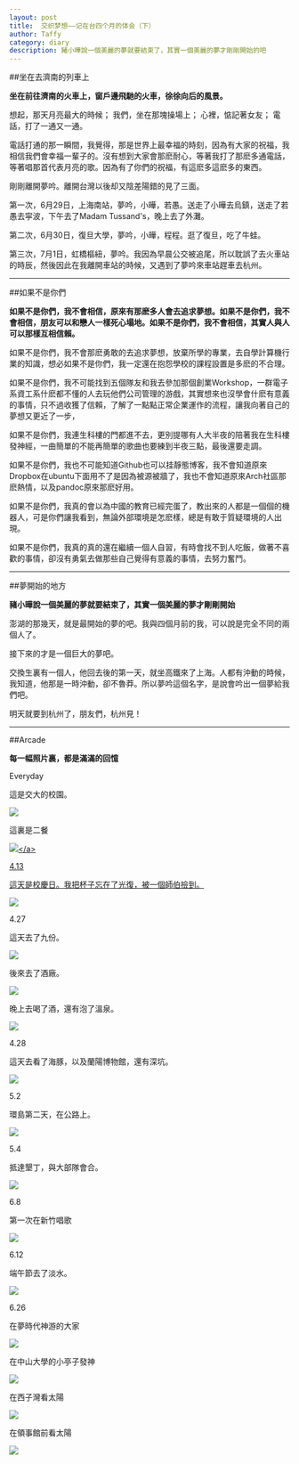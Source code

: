 ```yaml
---
layout: post
title:  交织梦想——记在台四个月的体会（下）
author: Taffy
category: diary
description: 豬小曄說一個美麗的夢就要結束了，其實一個美麗的夢才剛剛開始的吧
---
```


##坐在去濟南的列車上

**坐在前往濟南的火車上，窗戶邊飛馳的火車，徐徐向后的風景。**

想起，那天月亮最大的時候；
我們，坐在那塊操場上；
心裡，惦記著女友；
電話，打了一通又一通。

電話打通的那一瞬間，我覺得，那是世界上最幸福的時刻，因為有大家的祝福，我相信我們會幸福一輩子的。沒有想到大家會那麽耐心，等著我打了那麽多通電話，等著唱那首代表月亮的歌。因為有了你們的祝福，有這麽多這麽多的東西。

剛剛離開夢吟。離開台灣以後却又陰差陽錯的見了三面。

第一次，6月29日，上海南站，夢吟，小曄，若愚。送走了小曄去烏鎮，送走了若愚去寜波，下午去了Madam Tussand's，晚上去了外灘。

第二次，6月30日，復旦大學，夢吟，小曄，程程。逛了復旦，吃了牛蛙。

第三次，7月1日，虹橋樞紐，夢吟。我因為早晨公交被追尾，所以耽誤了去火車站的時辰，然後因此在我離開車站的時候，又遇到了夢吟來車站趕車去杭州。

---

##如果不是你們

**如果不是你們，我不會相信，原來有那麽多人會去追求夢想。如果不是你們，我不會相信，朋友可以和戀人一樣死心塌地。如果不是你們，我不會相信，其實人與人可以那樣互相信賴。**

如果不是你們，我不會那麽勇敢的去追求夢想，放棄所學的專業，去自學計算機行業的知識，想必如果不是你們，我一定還在抱怨學校的課程設置是多麽的不合理。

如果不是你們，我不可能找到五個隊友和我去參加那個創業Workshop，一群電子系資工系什麽都不懂的人去玩他們公司管理的游戲，其實想來也沒學會什麽有意義的事情，只不過收獲了信賴，了解了一點點正常企業運作的流程，讓我向著自己的夢想又更近了一步，

如果不是你們，我連生科樓的門都進不去，更別提哪有人大半夜的陪著我在生科樓發神經，一曲簡單的不能再簡單的歌曲也要練到半夜三點，最後還要走調。

如果不是你們，我也不可能知道Github也可以挂靜態博客，我不會知道原來Dropbox在ubuntu下面用不了是因為被源被牆了，我也不會知道原來Arch社區那麽熱情，以及pandoc原來那麽好用。

如果不是你們，我真的會以為中國的教育已經完蛋了，教出來的人都是一個個的機器人，可是你們讓我看到，無論外部環境是怎麽樣，總是有敢于質疑環境的人出現。

如果不是你們，我真的真的還在繼續一個人自習，有時會找不到人吃飯，做著不喜歡的事情，卻沒有勇氣去做那些自己覺得有意義的事情，去努力奮鬥。

---

##夢開始的地方

**豬小曄說一個美麗的夢就要結束了，其實一個美麗的夢才剛剛開始**

澎湖的那幾天，就是最開始的夢的吧。我與四個月前的我，可以說是完全不同的兩個人了。

接下來的才是一個巨大的夢吧。

交換生裏有一個人，他回去後的第一天，就坐高鐵來了上海。人都有沖動的時候，我知道，他那是一時沖動，卻不魯莽。所以夢吟這個名字，是說會吟出一個夢給我們吧。

明天就要到杭州了，朋友們，杭州見！

-----

##Arcade

**每一幅照片裏，都是滿滿的回憶**

Everyday

這是交大的校園。

<a href="http://imgur.com/tbRuoHx.jpg" title="交大校园" >![](http://i.imgur.com/tbRuoHx.jpg)</a>

這裏是二餐

<a href="http://imgur.com/zdndXf6.jpg" >![](http://i.imgur.com/zdndXf6.jpg")</a>

4.13

這天是校慶日。我把杯子忘在了光復，被一個師伯撿到。

<a href="http://imgur.com/ZO0ytYl.jpg">![](http://i.imgur.com/ZO0ytYl.jpg)</a>

4.27

這天去了九份。

<a href="http://imgur.com/MT5zoRF.jpg">![](http://i.imgur.com/MT5zoRF.jpg)</a>

後來去了酒廠。

<a href="http://imgur.com/H4euqEO.jpg">![](http://i.imgur.com/H4euqEO.jpg)</a>

晚上去喝了酒，還有泡了溫泉。

<a href="http://imgur.com/629Zp2S.jpg">![](http://i.imgur.com/629Zp2S.jpg)</a>

4.28

這天去看了海豚，以及蘭陽博物館，還有深坑。

<a href="http://imgur.com/4JbnJaD.jpg">![](http://i.imgur.com/4JbnJaD.jpg)</a>

5.2

環島第二天，在公路上。

<a href="http://imgur.com/RWH4Jht.jpg">![](http://i.imgur.com/RWH4Jht.jpg)</a>

5.4

抵達墾丁，與大部隊會合。

<a href="http://imgur.com/RBh15zE.jpg">![](http://i.imgur.com/RBh15zE.jpg)</a>

6.8

第一次在新竹唱歌

<a href="http://imgur.com/srfdXtO.jpg">![](http://i.imgur.com/srfdXtO.jpg)</a>

6.12

端午節去了淡水。

<a href="http://imgur.com/YnpLVPN.jpg">![](http://i.imgur.com/YnpLVPN.jpg)</a>

6.26

在夢時代神游的大家

<a href="http://imgur.com/ea6wCXE.jpg">![](http://i.imgur.com/ea6wCXE.jpg)</a>

在中山大學的小亭子發神

<a href="http://imgur.com/MNWESxs.jpg">![](http://i.imgur.com/MNWESxs.jpg)</a>

在西子灣看太陽

<a href="http://imgur.com/k16tjXK.jpg">![](http://i.imgur.com/k16tjXK.jpg)</a>

在領事館前看太陽

<a href="http://imgur.com/iFiuFTI.jpg">![](http://i.imgur.com/iFiuFTI.jpg)</a>

<script>

{
  $(document).ready(function(){
      $('article a').attr('data-lightbox','roadtrip');
      });
}

</script>
